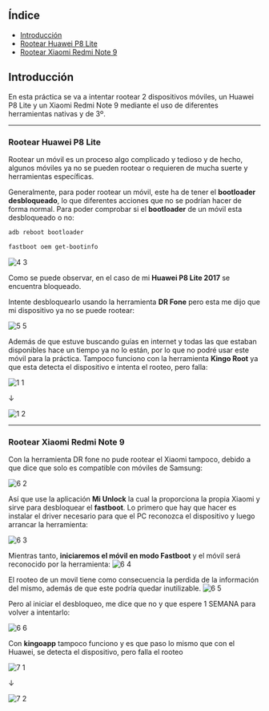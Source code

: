 ## Índice

- [Introducción](#introducción)
- [Rootear Huawei P8 Lite](#rootear-huawei-p8-lite)
- [Rootear Xiaomi Redmi Note 9](#rootear-xiaomi-redmi-note-9)

## Introducción

En esta práctica se va a intentar rootear 2 dispositivos móviles, un Huawei P8 Lite y un Xiaomi Redmi Note 9 mediante el uso de diferentes herramientas nativas y de 3º.

---

### Rootear Huawei P8 Lite

Rootear un móvil es un proceso algo complicado y tedioso y de hecho, algunos móviles ya no se pueden rootear o requieren de mucha suerte y herramientas específicas.


Generalmente, para poder rootear un móvil, este ha de tener el **bootloader desbloqueado**, lo que diferentes acciones que no se podrían hacer de forma normal. 
Para poder comprobar si el **bootloader** de un móvil esta desbloqueado o no:


```bash
adb reboot bootloader
```
```bash
fastboot oem get-bootinfo
```

![4 3](https://github.com/user-attachments/assets/f4d9ef16-cb82-4bc5-9cf8-5a811d0cac91)


Como se puede observar, en el caso de mi **Huawei P8 Lite 2017** se encuentra bloqueado.

Intente desbloquearlo usando la herramienta **DR Fone** pero esta me dijo que mi dispositivo ya no se puede rootear:

![5 5](https://github.com/user-attachments/assets/12dd7656-9c16-4916-b234-2650189dffb1)


Además de que estuve buscando guías en internet y todas las que estaban disponibles hace un tiempo ya no lo están, por lo que no podré usar este móvil para la práctica. 
Tampoco funciono con la herramienta **Kingo Root** ya que esta detecta el dispositivo e intenta el rooteo, pero falla:

![1 1](https://github.com/user-attachments/assets/dca776de-21ea-4603-a883-8500bb84aa16)


↓

![1 2](https://github.com/user-attachments/assets/fde49667-21a1-47ce-bfdd-c31422e3dd40)


---

### Rootear Xiaomi Redmi Note 9

Con la herramienta DR fone no pude rootear el Xiaomi tampoco, debido a que dice que solo es compatible con móviles de Samsung:

![6 2](https://github.com/user-attachments/assets/f2e884b7-4b2a-443b-8eb5-bf162b3339d9)



Así que use la aplicación **Mi Unlock** la cual la proporciona la propia Xiaomi y sirve para desbloquear el **fastboot**. 
Lo primero que hay que hacer es instalar el driver necesario para que el PC reconozca el dispositivo y luego arrancar la herramienta:

![6 3](https://github.com/user-attachments/assets/bb9bd124-f1fb-4158-b85c-23cc3df2cf4b)


Mientras tanto, **iniciaremos el móvil en modo Fastboot** y el móvil será reconocido por la herramienta:
![6 4](https://github.com/user-attachments/assets/38d92478-b3da-4726-a208-5709f8f40817)


El rooteo de un movil tiene como consecuencia la perdida de la información del mismo, además de que este podría quedar inutilizable.
![6 5](https://github.com/user-attachments/assets/e2b77bf0-ba23-47a9-ac90-de8ce41f3d0c)


Pero al iniciar el desbloqueo, me dice que no y que espere 1 SEMANA para volver a intentarlo:

![6 6](https://github.com/user-attachments/assets/11b79489-db34-43c1-a9f3-05843f4b0699)


Con **kingoapp** tampoco funciono y es que paso lo mismo que con el Huawei, se detecta el dispositivo, pero falla el rooteo

![7 1](https://github.com/user-attachments/assets/5014b105-601e-491a-bb15-ce95f570e79b)


↓

![7 2](https://github.com/user-attachments/assets/96089130-0356-43eb-b9b6-cc1ce39eec3d)

